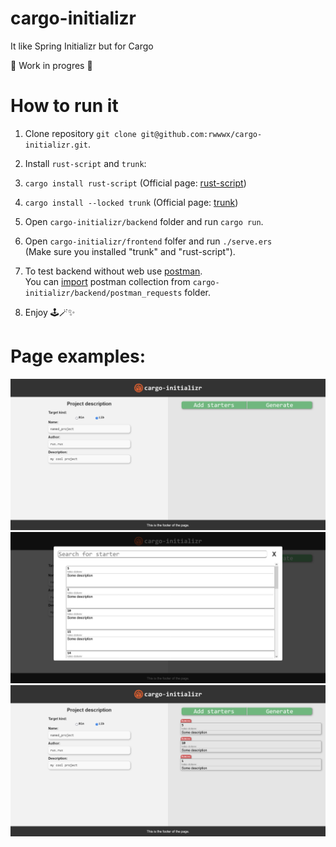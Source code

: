 # cargo-initializr
It like Spring Initializr but for Cargo

:construction: Work in progres :construction:

# How to run it
1. Clone repository `git clone git@github.com:rwwwx/cargo-initializr.git`.  
2. Install `rust-script` and `trunk`:   
3. `cargo install rust-script` (Official page: [rust-script](https://rust-script.org/))  
4. `cargo install --locked trunk` (Official page: [trunk](https://trunkrs.dev/))  
5. Open `cargo-initializr/backend` folder and run `cargo run`.  
6. Open `cargo-initializr/frontend` folfer and run `./serve.ers`  
(Make sure you installed "trunk" and "rust-script").  
7. To test backend without web use [postman](https://www.postman.com/).  
You can [import](https://learning.postman.com/docs/getting-started/importing-and-exporting/importing-data/) postman collection from `cargo-initializr/backend/postman_requests` folder.

8. Enjoy :joystick::magic_wand::sparkles:

# Page examples:
<img src="frontend/static/assets/Screenshot1.png">
<img src="frontend/static/assets/Screenshot2.png">
<img src="frontend/static/assets/Screenshot3.png">
